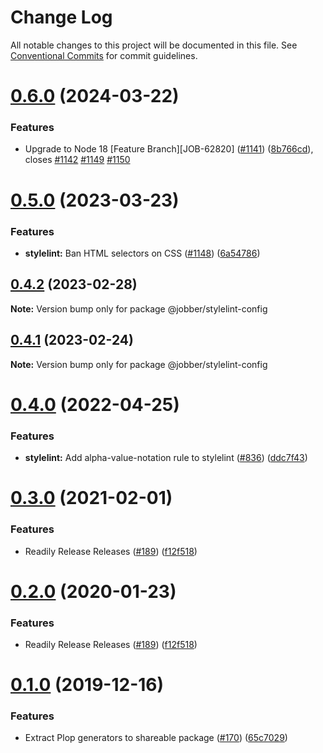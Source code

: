 # Change Log

All notable changes to this project will be documented in this file.
See [Conventional Commits](https://conventionalcommits.org) for commit guidelines.

# [0.6.0](https://github.com/GetJobber/atlantis/compare/@jobber/stylelint-config@0.5.0...@jobber/stylelint-config@0.6.0) (2024-03-22)


### Features

* Upgrade to Node 18 [Feature Branch][JOB-62820] ([#1141](https://github.com/GetJobber/atlantis/issues/1141)) ([8b766cd](https://github.com/GetJobber/atlantis/commit/8b766cd1ebb215610ff3b0babe5d1f05540872b6)), closes [#1142](https://github.com/GetJobber/atlantis/issues/1142) [#1149](https://github.com/GetJobber/atlantis/issues/1149) [#1150](https://github.com/GetJobber/atlantis/issues/1150)





# [0.5.0](https://github.com/GetJobber/atlantis/compare/@jobber/stylelint-config@0.4.2...@jobber/stylelint-config@0.5.0) (2023-03-23)


### Features

* **stylelint:** Ban HTML selectors on CSS ([#1148](https://github.com/GetJobber/atlantis/issues/1148)) ([6a54786](https://github.com/GetJobber/atlantis/commit/6a5478647c8fa0bbdf3b6731830d77904820df9e))





## [0.4.2](https://github.com/GetJobber/atlantis/compare/@jobber/stylelint-config@0.4.1...@jobber/stylelint-config@0.4.2) (2023-02-28)

**Note:** Version bump only for package @jobber/stylelint-config





## [0.4.1](https://github.com/GetJobber/atlantis/compare/@jobber/stylelint-config@0.4.0...@jobber/stylelint-config@0.4.1) (2023-02-24)

**Note:** Version bump only for package @jobber/stylelint-config





# [0.4.0](https://github.com/GetJobber/atlantis/compare/@jobber/stylelint-config@0.3.0...@jobber/stylelint-config@0.4.0) (2022-04-25)


### Features

* **stylelint:** Add alpha-value-notation rule to stylelint ([#836](https://github.com/GetJobber/atlantis/issues/836)) ([ddc7f43](https://github.com/GetJobber/atlantis/commit/ddc7f430d399e3293004d6d27301a3e19f3c5bfa))





# [0.3.0](https://github.com/GetJobber/atlantis/compare/@jobber/stylelint-config@0.1.0...@jobber/stylelint-config@0.3.0) (2021-02-01)


### Features

* Readily Release Releases ([#189](https://github.com/GetJobber/atlantis/issues/189)) ([f12f518](https://github.com/GetJobber/atlantis/commit/f12f518443d5c4640d4d6cb95dc6b199b404bf8d))





# [0.2.0](https://github.com/GetJobber/atlantis/compare/@jobber/stylelint-config@0.1.0...@jobber/stylelint-config@0.2.0) (2020-01-23)


### Features

* Readily Release Releases ([#189](https://github.com/GetJobber/atlantis/issues/189)) ([f12f518](https://github.com/GetJobber/atlantis/commit/f12f518443d5c4640d4d6cb95dc6b199b404bf8d))





# [0.1.0](https://github.com/GetJobber/atlantis/compare/@jobber/stylelint-config@0.0.6...@jobber/stylelint-config@0.1.0) (2019-12-16)

### Features

* Extract Plop generators to shareable package
  ([#170](https://github.com/GetJobber/atlantis/issues/170))
  ([65c7029](https://github.com/GetJobber/atlantis/commit/65c7029))
